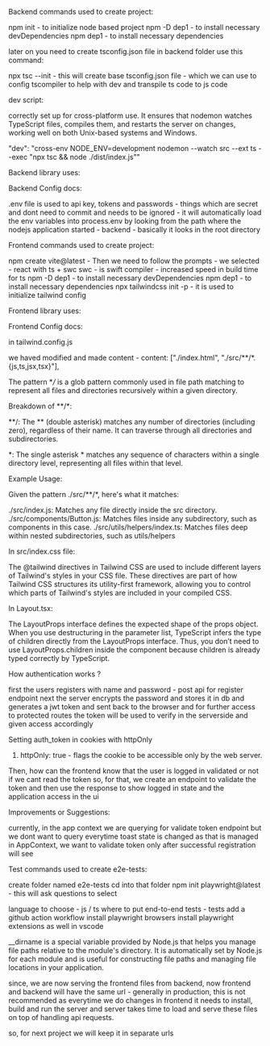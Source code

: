 Backend commands used to create project:

npm init - to initialize node based project
npm -D dep1 - to install necessary devDependencies
npm dep1 - to install necessary dependencies

later on you need to create tsconfig.json file in backend folder
use this command:

npx tsc --init - this will create base tsconfig.json file - which we can use to config tscompiler
to help with dev and transpile ts code to js code 

dev script:

correctly set up for cross-platform use. It ensures that nodemon watches TypeScript files, compiles them, and restarts the server on changes, working well on both Unix-based systems and Windows.

"dev": "cross-env NODE_ENV=development nodemon --watch src --ext ts --exec \"npx tsc && node ./dist/index.js\""

Backend library uses:

Backend Config docs:

.env file is used to api key, tokens and passwords - things which are secret and dont need to commit and 
needs to be ignored - it will automatically load the env variables into process.env by looking from the path
where the nodejs application started - backend - basically it looks in the root directory

Frontend commands used to create project:

npm create vite@latest - Then we need to follow the prompts - we selected - react with ts + swc
swc - is swift compiler - increased speed in build time for ts
npm -D dep1 - to install necessary devDependencies
npm dep1 - to install necessary dependencies
npx tailwindcss init -p - it is used to initialize tailwind config

Frontend library uses:

Frontend Config docs:

in tailwind.config.js

we haved modified and made content - content: ["./index.html", "./src/**/*.{js,ts,jsx,tsx}"],

The pattern **/* is a glob pattern commonly used in file path matching to represent all files and directories recursively within a given directory.

Breakdown of **/*:

**/: The ** (double asterisk) matches any number of directories (including zero), regardless of their name. It can traverse through all directories and subdirectories.

*: The single asterisk * matches any sequence of characters within a single directory level, representing all files within that level.

Example Usage:

Given the pattern ./src/**/*, here's what it matches:

./src/index.js: Matches any file directly inside the src directory.
./src/components/Button.js: Matches files inside any subdirectory, such as components in this case.
./src/utils/helpers/index.ts: Matches files deep within nested subdirectories, such as utils/helpers

In src/index.css file:

The @tailwind directives in Tailwind CSS are used to include different layers of Tailwind's styles in your CSS file. These directives are part of how Tailwind CSS structures its utility-first framework, allowing you to control which parts of Tailwind's styles are included in your compiled CSS.

In Layout.tsx:

The LayoutProps interface defines the expected shape of the props object. When you use destructuring in the parameter list, TypeScript infers the type of children directly from the LayoutProps interface. Thus, you don’t need to use LayoutProps.children inside the component because children is already typed correctly by TypeScript.

How authentication works ?

first the users registers with name and password - post api for register endpoint
next the server encrypts the password and stores it in db and generates a jwt token and 
sent back to the browser and for further access to protected routes the token will be used to verify in the serverside and given access accordingly 

Setting auth_token in cookies with httpOnly 

1. httpOnly: true - flags the cookie to be accessible only by the web server.

Then, how can the frontend know that the user is logged in validated or not if we cant read the token
so, for that, we create an endpoint to validate the token and then use the response to show logged in state and the application access in the ui

Improvements or Suggestions:

currently, in the app context we are querying for validate token endpoint but we dont want to query everytime toast state is changed as that is managed in AppContext, we want to validate token only after successful registration will see 

Test commands used to create e2e-tests:

create folder named e2e-tests
cd into that folder
npm init playwright@latest - this will ask questions to select

language to choose - js / ts
where to put end-to-end tests - tests
add a github action workflow
install playwright browsers 
install playwright extensions as well in vscode 

__dirname is a special variable provided by Node.js that helps you manage file paths relative to the module's directory. It is automatically set by Node.js for each module and is useful for constructing file paths and managing file locations in your application.

since, we are now serving the frontend files from backend, now frontend and backend will have the same url - generally in production, this is not recommended as everytime we do changes in frontend it needs to install, build and run the server and server takes time to load and serve these files on top of handling api requests.

so, for next project we will keep it in separate urls 